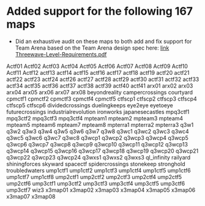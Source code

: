 # Added support for the following 167 maps

* Did an exhaustive audit on these maps to both add and fix support for Team Arena based on the Team Arena design spec here:  [link Threewave-Level-Requirements.pdf](Threewave-Level-Requirements.pdf)

Actf01
Actf02
Actf03
Actf04
Actf05
Actf06
Actf07
Actf08
Actf09
Actf10
Actf11
Actf12
actf13
actf14
actf15
actf16
actf17
actf18
actf19
actf20
actf21
actf22
actf23
actf24
actf26
actf27
actf28
actf29
actf30
actf31
actf32
actf33
actf34
actf35
actf36
actf37
actf38
actf39
actf40
actf41
arx01
arx02
arx03
arx04
arx05
arx06
arx07
arx08
beyondreality
campercrossings
courtyard
cpmctf1
cpmctf2
cpmctf3
cpmctf4
cpmctf5
ctfscp1
ctfscp2
ctfscp3
ctfscp4
ctfscp5
ctfscp6
dividedcrossings
duelingkeeps
eye2eye
eyetoeye
futurecrossings
industrialrevolution
ironworks
japanesecastles
mpq3ctf1
mpq3ctf2
mpq3ctf3
mpq3ctf4
mpteam1
mpteam2
mpteam3
mpteam4
mpteam5
mpteam6
mpteam7
mpteam8
mpterra1
mpterra2
mpterra3
q3w1
q3w2
q3w3
q3w4
q3w5
q3w6
q3w7
q3w8
q3wc1
q3wc2
q3wc3
q3wc4
q3wc5
q3wc6
q3wc7
q3wc8
q3wcp1
q3wcp2
q3wcp3
q3wcp4
q3wcp5
q3wcp6
q3wcp7
q3wcp8
q3wcp9
q3wcp10
q3wcp11
q3wcp12
q3wcp13
q3wcp14
q3wcp15
q3wcp16
q3wcp17
q3wcp18
q3wcp19
q3wcp20
q3wcp21
q3wcp22
q3wcp23
q3wcp24
q3wxs1
q3wxs2
q3wxs3
ql_infinity
railyard
shiningforces
skyward
spacectf
spidercrossings
stonekeep
stronghold
troubledwaters
ump1ctf1
ump1ctf2
ump1ctf3
ump1ctf4
ump1ctf5
ump1ctf6
ump1ctf7
ump1ctf8
ump2ctf1
ump2ctf2
ump2ctf3
ump2ctf4
ump2ctf5
ump2ctf6
ump3ctf1
ump3ctf2
ump3ctf3
ump3ctf4
ump3ctf5
ump3ctf6
ump3ctf7
wiz3
x3map01
x3map02
x3map03
x3map04
x3map05
x3map06
x3map07
x3map08
